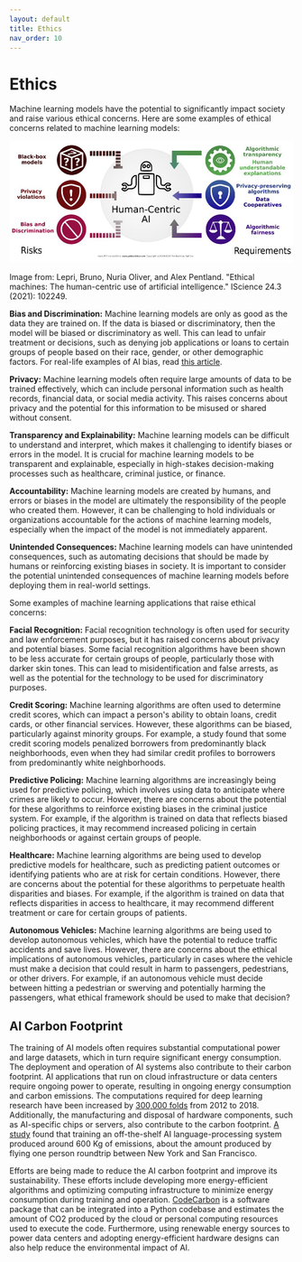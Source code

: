 ```yaml
---
layout: default
title: Ethics
nav_order: 10
---
```

# Ethics

Machine learning models have the potential to significantly impact society and raise various ethical concerns. Here are some examples of ethical concerns related to machine learning models:

![Ethical Machine Learning](./images/Ethics.jpg)

Image from: Lepri, Bruno, Nuria Oliver, and Alex Pentland. "Ethical machines: The human-centric use of artificial intelligence." IScience 24.3 (2021): 102249.

**Bias and Discrimination:** Machine learning models are only as good as the data they are trained on. If the data is biased or discriminatory, then the model will be biased or discriminatory as well. This can lead to unfair treatment or decisions, such as denying job applications or loans to certain groups of people based on their race, gender, or other demographic factors. For real-life examples of AI bias, read [this article](https://datatron.com/real-life-examples-of-discriminating-artificial-intelligence/).

**Privacy:** Machine learning models often require large amounts of data to be trained effectively, which can include personal information such as health records, financial data, or social media activity. This raises concerns about privacy and the potential for this information to be misused or shared without consent.

**Transparency and Explainability:** Machine learning models can be difficult to understand and interpret, which makes it challenging to identify biases or errors in the model. It is crucial for machine learning models to be transparent and explainable, especially in high-stakes decision-making processes such as healthcare, criminal justice, or finance.

**Accountability:** Machine learning models are created by humans, and errors or biases in the model are ultimately the responsibility of the people who created them. However, it can be challenging to hold individuals or organizations accountable for the actions of machine learning models, especially when the impact of the model is not immediately apparent.

**Unintended Consequences:** Machine learning models can have unintended consequences, such as automating decisions that should be made by humans or reinforcing existing biases in society. It is important to consider the potential unintended consequences of machine learning models before deploying them in real-world settings.

Some examples of machine learning applications that raise ethical concerns:

**Facial Recognition:** Facial recognition technology is often used for security and law enforcement purposes, but it has raised concerns about privacy and potential biases. Some facial recognition algorithms have been shown to be less accurate for certain groups of people, particularly those with darker skin tones. This can lead to misidentification and false arrests, as well as the potential for the technology to be used for discriminatory purposes.

**Credit Scoring:** Machine learning algorithms are often used to determine credit scores, which can impact a person's ability to obtain loans, credit cards, or other financial services. However, these algorithms can be biased, particularly against minority groups. For example, a study found that some credit scoring models penalized borrowers from predominantly black neighborhoods, even when they had similar credit profiles to borrowers from predominantly white neighborhoods.

**Predictive Policing:** Machine learning algorithms are increasingly being used for predictive policing, which involves using data to anticipate where crimes are likely to occur. However, there are concerns about the potential for these algorithms to reinforce existing biases in the criminal justice system. For example, if the algorithm is trained on data that reflects biased policing practices, it may recommend increased policing in certain neighborhoods or against certain groups of people.

**Healthcare:** Machine learning algorithms are being used to develop predictive models for healthcare, such as predicting patient outcomes or identifying patients who are at risk for certain conditions. However, there are concerns about the potential for these algorithms to perpetuate health disparities and biases. For example, if the algorithm is trained on data that reflects disparities in access to healthcare, it may recommend different treatment or care for certain groups of patients.

**Autonomous Vehicles:** Machine learning algorithms are being used to develop autonomous vehicles, which have the potential to reduce traffic accidents and save lives. However, there are concerns about the ethical implications of autonomous vehicles, particularly in cases where the vehicle must make a decision that could result in harm to passengers, pedestrians, or other drivers. For example, if an autonomous vehicle must decide between hitting a pedestrian or swerving and potentially harming the passengers, what ethical framework should be used to make that decision?

## AI Carbon Footprint

The training of AI models often requires substantial computational power and large datasets, which in turn require significant energy consumption. The deployment and operation of AI systems also contribute to their carbon footprint. AI applications that run on cloud infrastructure or data centers require ongoing power to operate, resulting in ongoing energy consumption and carbon emissions. The computations required for deep learning research have been increased by [300,000 folds](https://arxiv.org/abs/1907.10597) from 2012 to 2018. Additionally, the manufacturing and disposal of hardware components, such as AI-specific chips or servers, also contribute to the carbon footprint. [A study](https://hai.stanford.edu/news/ais-carbon-footprint-problem) found that training an off-the-shelf AI language-processing system produced around 600 Kg of emissions, about the amount produced by flying one person roundtrip between New York and San Francisco. 

Efforts are being made to reduce the AI carbon footprint and improve its sustainability. These efforts include developing more energy-efficient algorithms and optimizing computing infrastructure to minimize energy consumption during training and operation. [CodeCarbon](https://codecarbon.io) is a software package that can be integrated into a Python codebase and estimates the amount of CO2 produced by the cloud or personal computing resources used to execute the code. Furthermore, using renewable energy sources to power data centers and adopting energy-efficient hardware designs can also help reduce the environmental impact of AI. 